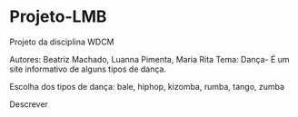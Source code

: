# Projeto-LMB
Projeto da disciplina WDCM

Autores: Beatriz Machado, Luanna Pimenta, Maria Rita 
Tema: Dança- É um site informativo de alguns tipos de dança.

Escolha dos tipos de dança: bale, hiphop, kizomba, rumba, tango, zumba

Descrever